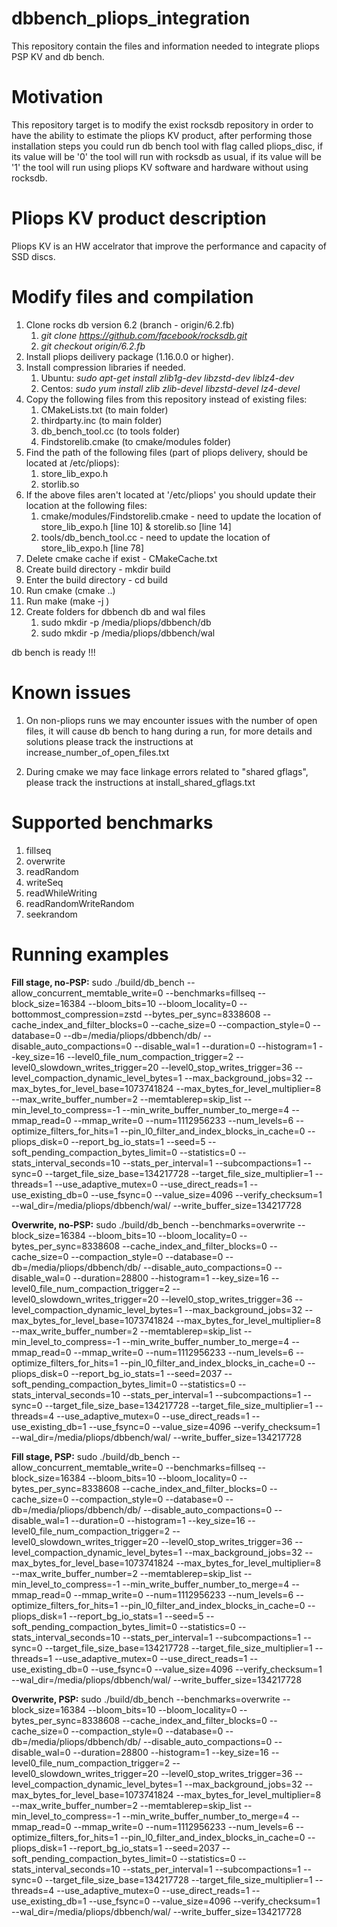 # dbbench_pliops_integration
This repository contain the files and information needed to integrate pliops PSP KV and db bench.


Motivation
==========
This repository target is to modify the exist rocksdb repository in order to have the ability to estimate the pliops KV product,
after performing those installation steps you could run db bench tool with flag called pliops_disc, if its value will be '0' the 
tool will run with rocksdb as usual, if its value will be '1' the tool will run using pliops KV software and hardware without 
using rocksdb.


Pliops KV product description
=============================
Pliops KV is an HW accelrator that improve the performance and capacity of SSD discs.



Modify files and compilation
============================
1. Clone rocks db version 6.2 (branch - origin/6.2.fb)
    1. _git clone https://github.com/facebook/rocksdb.git_
    2. _git checkout origin/6.2.fb_
2. Install pliops deilivery package (1.16.0.0 or higher).
3. Install compression libraries if needed.
   1. Ubuntu: _sudo apt-get install zlib1g-dev libzstd-dev liblz4-dev_
   2. Centos: _sudo yum install zlib zlib-devel libzstd-devel lz4-devel_
5. Copy the following files from this repository instead of existing files:
   1. CMakeLists.txt (to main folder)
   2. thirdparty.inc (to main folder)
   3. db_bench_tool.cc (to tools folder)
   4. Findstorelib.cmake (to cmake/modules folder)
6. Find the path of the following files (part of pliops delivery, should be located at /etc/pliops):
   1. store_lib_expo.h
   2. storlib.so
7. If the above files aren't located at '/etc/pliops' you should update their location at the following files:
   1. cmake/modules/Findstorelib.cmake - need to update the location of store_lib_expo.h [line 10] & storelib.so [line 14]
   2. tools/db_bench_tool.cc - need to update the location of store_lib_expo.h [line 78]
8. Delete cmake cache if exist - CMakeCache.txt
9. Create build directory - mkdir build
10. Enter the build directory - cd build
11. Run cmake (cmake ..)
12. Run make (make -j )
13. Create folders for dbbench db and wal files
    1. sudo mkdir -p /media/pliops/dbbench/db
    2. sudo mkdir -p /media/pliops/dbbench/wal

db bench is ready !!!


Known issues
============
1. On non-pliops runs we may encounter issues with the number of open files, it will cause db bench to hang during a run,
   for more details and solutions please track the instructions at increase_number_of_open_files.txt

2. During cmake we may face linkage errors related to "shared gflags", please track the instructions at install_shared_gflags.txt  



Supported benchmarks
====================
1. fillseq
2. overwrite
3. readRandom
4. writeSeq
5. readWhileWriting
6. readRandomWriteRandom
7. seekrandom


Running examples
================
**Fill stage, no-PSP:**
sudo ./build/db_bench --allow_concurrent_memtable_write=0 --benchmarks=fillseq --block_size=16384 --bloom_bits=10 --bloom_locality=0 --bottommost_compression=zstd --bytes_per_sync=8338608 --cache_index_and_filter_blocks=0 --cache_size=0 --compaction_style=0 --database=0 --db=/media/pliops/dbbench/db/ --disable_auto_compactions=0 --disable_wal=1 --duration=0 --histogram=1 --key_size=16 --level0_file_num_compaction_trigger=2 --level0_slowdown_writes_trigger=20 --level0_stop_writes_trigger=36 --level_compaction_dynamic_level_bytes=1 --max_background_jobs=32 --max_bytes_for_level_base=1073741824 --max_bytes_for_level_multiplier=8 --max_write_buffer_number=2 --memtablerep=skip_list --min_level_to_compress=-1 --min_write_buffer_number_to_merge=4 --mmap_read=0 --mmap_write=0 --num=1112956233 --num_levels=6 --optimize_filters_for_hits=1 --pin_l0_filter_and_index_blocks_in_cache=0 --pliops_disk=0 --report_bg_io_stats=1 --seed=5 --soft_pending_compaction_bytes_limit=0 --statistics=0 --stats_interval_seconds=10 --stats_per_interval=1 --subcompactions=1 --sync=0 --target_file_size_base=134217728 --target_file_size_multiplier=1 --threads=1 --use_adaptive_mutex=0 --use_direct_reads=1 --use_existing_db=0 --use_fsync=0 --value_size=4096 --verify_checksum=1 --wal_dir=/media/pliops/dbbench/wal/ --write_buffer_size=134217728



**Overwrite, no-PSP:**
sudo ./build/db_bench --benchmarks=overwrite --block_size=16384 --bloom_bits=10 --bloom_locality=0 --bytes_per_sync=8338608 --cache_index_and_filter_blocks=0 --cache_size=0 --compaction_style=0 --database=0 --db=/media/pliops/dbbench/db/ --disable_auto_compactions=0 --disable_wal=0 --duration=28800 --histogram=1 --key_size=16 --level0_file_num_compaction_trigger=2 --level0_slowdown_writes_trigger=20 --level0_stop_writes_trigger=36 --level_compaction_dynamic_level_bytes=1 --max_background_jobs=32 --max_bytes_for_level_base=1073741824 --max_bytes_for_level_multiplier=8 --max_write_buffer_number=2 --memtablerep=skip_list --min_level_to_compress=-1 --min_write_buffer_number_to_merge=4 --mmap_read=0 --mmap_write=0 --num=1112956233 --num_levels=6 --optimize_filters_for_hits=1 --pin_l0_filter_and_index_blocks_in_cache=0 --pliops_disk=0 --report_bg_io_stats=1 --seed=2037 --soft_pending_compaction_bytes_limit=0 --statistics=0 --stats_interval_seconds=10 --stats_per_interval=1 --subcompactions=1 --sync=0 --target_file_size_base=134217728 --target_file_size_multiplier=1 --threads=4 --use_adaptive_mutex=0 --use_direct_reads=1 --use_existing_db=1 --use_fsync=0 --value_size=4096 --verify_checksum=1 --wal_dir=/media/pliops/dbbench/wal/ --write_buffer_size=134217728



**Fill stage, PSP:**
sudo ./build/db_bench --allow_concurrent_memtable_write=0 --benchmarks=fillseq --block_size=16384 --bloom_bits=10 --bloom_locality=0 --bytes_per_sync=8338608 --cache_index_and_filter_blocks=0 --cache_size=0 --compaction_style=0 --database=0 --db=/media/pliops/dbbench/db/ --disable_auto_compactions=0 --disable_wal=1 --duration=0 --histogram=1 --key_size=16 --level0_file_num_compaction_trigger=2 --level0_slowdown_writes_trigger=20 --level0_stop_writes_trigger=36 --level_compaction_dynamic_level_bytes=1 --max_background_jobs=32 --max_bytes_for_level_base=1073741824 --max_bytes_for_level_multiplier=8 --max_write_buffer_number=2 --memtablerep=skip_list --min_level_to_compress=-1 --min_write_buffer_number_to_merge=4 --mmap_read=0 --mmap_write=0 --num=1112956233 --num_levels=6 --optimize_filters_for_hits=1 --pin_l0_filter_and_index_blocks_in_cache=0 --pliops_disk=1 --report_bg_io_stats=1 --seed=5 --soft_pending_compaction_bytes_limit=0 --statistics=0 --stats_interval_seconds=10 --stats_per_interval=1 --subcompactions=1 --sync=0 --target_file_size_base=134217728 --target_file_size_multiplier=1 --threads=1 --use_adaptive_mutex=0 --use_direct_reads=1 --use_existing_db=0 --use_fsync=0 --value_size=4096 --verify_checksum=1 --wal_dir=/media/pliops/dbbench/wal/ --write_buffer_size=134217728


**Overwrite, PSP:**
sudo ./build/db_bench --benchmarks=overwrite --block_size=16384 --bloom_bits=10 --bloom_locality=0 --bytes_per_sync=8338608 --cache_index_and_filter_blocks=0 --cache_size=0 --compaction_style=0 --database=0 --db=/media/pliops/dbbench/db/ --disable_auto_compactions=0 --disable_wal=0 --duration=28800 --histogram=1 --key_size=16 --level0_file_num_compaction_trigger=2 --level0_slowdown_writes_trigger=20 --level0_stop_writes_trigger=36 --level_compaction_dynamic_level_bytes=1 --max_background_jobs=32 --max_bytes_for_level_base=1073741824 --max_bytes_for_level_multiplier=8 --max_write_buffer_number=2 --memtablerep=skip_list --min_level_to_compress=-1 --min_write_buffer_number_to_merge=4 --mmap_read=0 --mmap_write=0 --num=1112956233 --num_levels=6 --optimize_filters_for_hits=1 --pin_l0_filter_and_index_blocks_in_cache=0 --pliops_disk=1 --report_bg_io_stats=1 --seed=2037 --soft_pending_compaction_bytes_limit=0 --statistics=0 --stats_interval_seconds=10 --stats_per_interval=1 --subcompactions=1 --sync=0 --target_file_size_base=134217728 --target_file_size_multiplier=1 --threads=4 --use_adaptive_mutex=0 --use_direct_reads=1 --use_existing_db=1 --use_fsync=0 --value_size=4096 --verify_checksum=1 --wal_dir=/media/pliops/dbbench/wal/ --write_buffer_size=134217728
